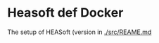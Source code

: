 # Heasoft def Docker

The setup of HEASoft (version in [./src/REAME.md](https://github.com/chbrandt/docker-heasoft/tree/master/dockerfile/src)
